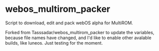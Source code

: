webos_multirom_packer
=====================

Script to download, edit and pack webOS alpha for MultiROM.

Forked from Tasssadar/webos_multirom_packer to update the variables,
because file names have changed, and I'd like to enable other avalable builds, like luneos.
Just testing for the moment.
